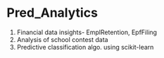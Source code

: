 # Pred_Analytics

1. Financial data insights- EmplRetention, EpfFiling
2. Analysis of school contest data
3. Predictive classification algo. using scikit-learn
